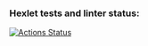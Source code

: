### Hexlet tests and linter status:
[![Actions Status](https://github.com/nujensait/devops-for-programmers-project-77/actions/workflows/hexlet-check.yml/badge.svg)](https://github.com/nujensait/devops-for-programmers-project-77/actions)